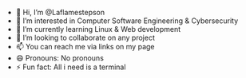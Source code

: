 - 👋 Hi, I’m @Laflamestepson
- 👀 I’m interested in Computer Software Engineering & Cybersecurity
- 🌱 I’m currently learning Linux & Web development 
- 💞️ I’m looking to collaborate on any project
- 📫 You can reach me via links on my page
- 😄 Pronouns: No pronouns
- ⚡ Fun fact: All i need is a terminal

<!---
Laflamestepson/Laflamestepson is a ✨ special ✨ repository because its `README.md` (this file) appears on your GitHub profile.
You can click the Preview link to take a look at your changes.
--->
